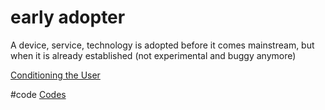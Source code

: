 # early adopter
A device, service, technology is adopted before it comes mainstream, but when it is already established (not experimental and buggy anymore)

[Conditioning the User](output/themes/Conditioning%20the%20User.md)

#code [Codes](output/codes/Codes.md)